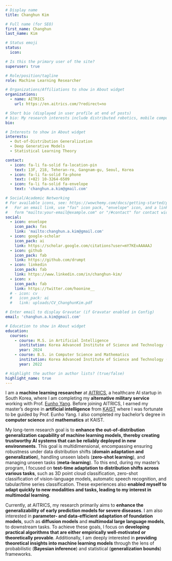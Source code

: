 ```yaml
---
# Display name
title: Changhun Kim

# Full name (for SEO)
first_name: Changhun
last_name: Kim

# Status emoji
status:
  icon:

# Is this the primary user of the site?
superuser: true

# Role/position/tagline
role: Machine Learning Researcher

# Organizations/Affiliations to show in About widget
organizations:
  - name: AITRICS
    url: https://en.aitrics.com/?redirect=no

# Short bio (displayed in user profile at end of posts)
# bio: My research interests include distributed robotics, mobile computing and programmable matter.
bio:

# Interests to show in About widget
interests:
  - Out-of-Distribution Generalization
  - Deep Generative Models
  - Statistical Learning Theory

contact:
  - icon: fa-li fa-solid fa-location-pin
    text: 13F, 218, Teheran-ro, Gangnam-gu, Seoul, Korea
  - icon: fa-li fa-solid fa-phone
    text: (+82) 10-3264-6509
  - icon: fa-li fa-solid fa-envelope
    text: 'changhun.a.kim@gmail.com'

# Social/Academic Networking
# For available icons, see: https://wowchemy.com/docs/getting-started/page-builder/#icons
#   For an email link, use "fas" icon pack, "envelope" icon, and a link in the
#   form "mailto:your-email@example.com" or "/#contact" for contact widget.
social:
  - icon: envelope
    icon_pack: fas
    link: 'mailto:changhun.a.kim@gmail.com'
  - icon: google-scholar
    icon_pack: ai
    link: https://scholar.google.com/citations?user=mY7KEvAAAAAJ
  - icon: github
    icon_pack: fab
    link: https://github.com/drumpt
  - icon: linkedin
    icon_pack: fab
    link: https://www.linkedin.com/in/changhun-kim/
  - icon: x
    icon_pack: fab
    link: https://twitter.com/hoonine__
  # - icon: cv
  #   icon_pack: ai
  #   link: uploads/CV_ChanghunKim.pdf

# Enter email to display Gravatar (if Gravatar enabled in Config)
email: 'changhun.a.kim@gmail.com'

# Education to show in About widget
education:
  courses:
    - course: M.S. in Artificial Intelligence
      institution: Korea Advanced Institute of Science and Technology (KAIST)
      year: 2024
    - course: B.S. in Computer Science and Mathematics
      institution: Korea Advanced Institute of Science and Technology (KAIST)
      year: 2022

# Highlight the author in author lists? (true/false)
highlight_name: true
---
```

I am a **machine learning researcher** at [AITRICS](http://en.aitrics.com/?redirect=no), a healthcare AI startup in South Korea, where I am completing my **alternative military service** working with Prof. [Eunho Yang](https://mli.kaist.ac.kr/people/). Before joining AITRICS, I earned my master’s degree in **artificial intelligence** from [KAIST](https://www.kaist.ac.kr/kr/) where I was fortunate to be guided by Prof. Eunho Yang. I also completed my bachelor’s degree in **computer science** and **mathematics** at KAIST.

My long-term research goal is to **enhance the out-of-distribution generalization capability of machine learning models, thereby creating trustworthy AI systems that can be reliably deployed in new environments**. This goal is multidimensional, encompassing ensuring robustness under data distribution shifts (**domain adaptation and generalization**), handling unseen labels (**zero-shot learning**), and managing unseen tasks (**meta-learning**). To this end, during my master’s program, I focused on **test-time adaptation to distribution shifts across various tasks**, such as 3D point cloud classification, zero-shot classification of vision-language models, automatic speech recognition, and tabular/time series classification. These experiences also **enabled myself to adapt quickly to new modalities and tasks, leading to my interest in multimodal learning**.

Currently, at AITRICS, my research primarily aims to **enhance the generalizability of early prediction models for severe diseases**. I am also interested in **parameter- and data-efficient adaptation of foundation models**, such as **diffusion models** and **multimodal large language models**, to downstream tasks. To achieve these goals, I focus on **developing practical algorithms that are either empirically well-motivated or theoretically provable**. Additionally, I am deeply interested in **providing theoretical insights into machine learning models** through the lens of probabilistic (**Bayesian inference**) and statistical (**generalization bounds**) frameworks.
